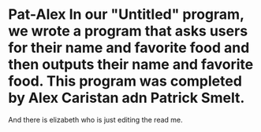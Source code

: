 # Pat-Alex In our "Untitled" program, we wrote a program that asks users for their name and favorite food and then outputs their name and favorite food. This program was completed by Alex Caristan adn Patrick Smelt. 
And there is elizabeth who is just editing the read me.
